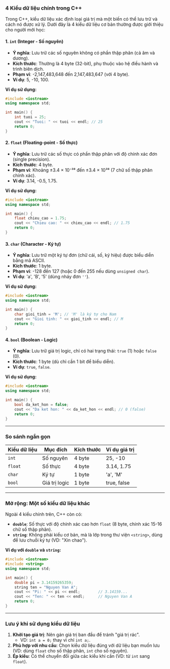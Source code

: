 ### 4 Kiểu dữ liệu chính trong C++

Trong C++, kiểu dữ liệu xác định loại giá trị mà một biến có thể lưu trữ và cách nó được xử lý. Dưới đây là 4 kiểu dữ liệu cơ bản thường được giới thiệu cho người mới học:

#### 1. `int` (Integer - Số nguyên)

-   **Ý nghĩa**: Lưu trữ các số nguyên không có phần thập phân (cả âm và dương).
-   **Kích thước**: Thường là 4 byte (32-bit), phụ thuộc vào hệ điều hành và trình biên dịch.
-   **Phạm vi**: -2,147,483,648 đến 2,147,483,647 (với 4 byte).
-   **Ví dụ**: 5, -10, 100.

**Ví dụ sử dụng:**

```cpp
#include <iostream>
using namespace std;

int main() {
    int tuoi = 25;
    cout << "Tuoi: " << tuoi << endl; // 25
    return 0;
}
```

#### 2. `float` (Floating-point - Số thực)

-   **Ý nghĩa**: Lưu trữ các số thực có phần thập phân với độ chính xác đơn (single precision).
-   **Kích thước**: 4 byte.
-   **Phạm vi**: Khoảng ±3.4 × 10⁻³⁸ đến ±3.4 × 10³⁸ (7 chữ số thập phân chính xác).
-   **Ví dụ**: 3.14, -0.5, 1.75.

**Ví dụ sử dụng:**

```cpp
#include <iostream>
using namespace std;

int main() {
    float chieu_cao = 1.75;
    cout << "Chieu cao: " << chieu_cao << endl; // 1.75
    return 0;
}
```

#### 3. `char` (Character - Ký tự)

-   **Ý nghĩa**: Lưu trữ một ký tự đơn (chữ cái, số, ký hiệu) được biểu diễn bằng mã ASCII.
-   **Kích thước**: 1 byte.
-   **Phạm vi**: -128 đến 127 (hoặc 0 đến 255 nếu dùng `unsigned char`).
-   **Ví dụ**: 'a', 'B', '5' (dùng nháy đơn `''`).

**Ví dụ sử dụng:**

```cpp
#include <iostream>
using namespace std;

int main() {
    char gioi_tinh = 'M'; // 'M' là ký tự cho Nam
    cout << "Gioi tinh: " << gioi_tinh << endl; // M
    return 0;
}
```

#### 4. `bool` (Boolean - Logic)

-   **Ý nghĩa**: Lưu trữ giá trị logic, chỉ có hai trạng thái: `true` (1) hoặc `false` (0).
-   **Kích thước**: 1 byte (dù chỉ cần 1 bit để biểu diễn).
-   **Ví dụ**: `true`, `false`.

**Ví dụ sử dụng:**

```cpp
#include <iostream>
using namespace std;

int main() {
    bool da_ket_hon = false;
    cout << "Da ket hon: " << da_ket_hon << endl; // 0 (false)
    return 0;
}
```

---

### So sánh ngắn gọn

| **Kiểu dữ liệu** | **Mục đích**  | **Kích thước** | **Ví dụ giá trị** |
| ---------------- | ------------- | -------------- | ----------------- |
| `int`            | Số nguyên     | 4 byte         | 25, -10           |
| `float`          | Số thực       | 4 byte         | 3.14, 1.75        |
| `char`           | Ký tự         | 1 byte         | 'a', 'M'          |
| `bool`           | Giá trị logic | 1 byte         | true, false       |

---

### Mở rộng: Một số kiểu dữ liệu khác

Ngoài 4 kiểu chính trên, C++ còn có:

-   **`double`**: Số thực với độ chính xác cao hơn `float` (8 byte, chính xác 15-16 chữ số thập phân).
-   **`string`**: Không phải kiểu cơ bản, mà là lớp trong thư viện `<string>`, dùng để lưu chuỗi ký tự (VD: "Xin chao").

**Ví dụ với `double` và `string`:**

```cpp
#include <iostream>
#include <string>
using namespace std;

int main() {
    double pi = 3.14159265359;
    string ten = "Nguyen Van A";
    cout << "Pi: " << pi << endl;        // 3.14159...
    cout << "Ten: " << ten << endl;      // Nguyen Van A
    return 0;
}
```

---

### Lưu ý khi sử dụng kiểu dữ liệu

1. **Khởi tạo giá trị**: Nên gán giá trị ban đầu để tránh "giá trị rác".
    - VD: `int a = 0;` thay vì chỉ `int a;`.
2. **Phù hợp với nhu cầu**: Chọn kiểu dữ liệu đúng với dữ liệu bạn muốn lưu (VD: dùng `float` cho số thập phân, `int` cho số nguyên).
3. **Ép kiểu**: Có thể chuyển đổi giữa các kiểu khi cần (VD: từ `int` sang `float`).
